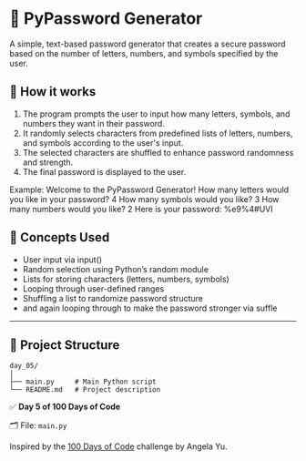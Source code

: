 # 🔐 PyPassword Generator

A simple, text-based password generator that creates a secure password based on the number of letters, numbers, and symbols specified by the user.

## 🚀 How it works
1. The program prompts the user to input how many letters, symbols, and numbers they want in their password.
2. It randomly selects characters from predefined lists of letters, numbers, and symbols according to the user's input.
3. The selected characters are shuffled to enhance password randomness and strength.
4. The final password is displayed to the user.


Example:
Welcome to the PyPassword Generator!
How many letters would you like in your password?
4
How many symbols would you like?
3
How many numbers would you like?
2
Here is your password: %e9%4#UVI


## 🧠 Concepts Used

- User input via input()
- Random selection using Python’s random module
- Lists for storing characters (letters, numbers, symbols)
- Looping through user-defined ranges
- Shuffling a list to randomize password structure
- and again looping through to make the password stronger via suffle

---

## 📁 Project Structure

```
day_05/
│
├── main.py     # Main Python script
└── README.md   # Project description
```

✅ **Day 5 of 100 Days of Code**

🗂️ File: `main.py`

Inspired by the [100 Days of Code](https://www.udemy.com/course/100-days-of-code/) challenge by Angela Yu.

